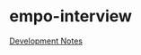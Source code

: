 # empo-interview

[Development Notes](https://ambitious-cotija-b9a.notion.site/Empo-Embedded-Technical-Exercise-420681e2c71845f68d4ba163a4c03abb)
